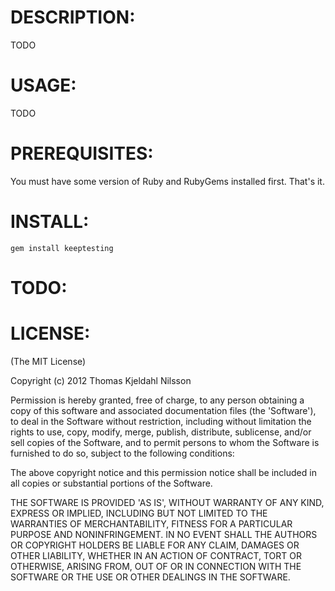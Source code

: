 
DESCRIPTION:
===========

TODO

USAGE:
======

TODO


PREREQUISITES:
==============

You must have some version of Ruby and RubyGems installed first. That's it.


INSTALL:
========

`gem install keeptesting`


TODO:
=====


LICENSE:
========

(The MIT License)

Copyright (c) 2012 Thomas Kjeldahl Nilsson

Permission is hereby granted, free of charge, to any person obtaining
a copy of this software and associated documentation files (the
'Software'), to deal in the Software without restriction, including
without limitation the rights to use, copy, modify, merge, publish,
distribute, sublicense, and/or sell copies of the Software, and to
permit persons to whom the Software is furnished to do so, subject to
the following conditions:

The above copyright notice and this permission notice shall be
included in all copies or substantial portions of the Software.

THE SOFTWARE IS PROVIDED 'AS IS', WITHOUT WARRANTY OF ANY KIND,
EXPRESS OR IMPLIED, INCLUDING BUT NOT LIMITED TO THE WARRANTIES OF
MERCHANTABILITY, FITNESS FOR A PARTICULAR PURPOSE AND NONINFRINGEMENT.
IN NO EVENT SHALL THE AUTHORS OR COPYRIGHT HOLDERS BE LIABLE FOR ANY
CLAIM, DAMAGES OR OTHER LIABILITY, WHETHER IN AN ACTION OF CONTRACT,
TORT OR OTHERWISE, ARISING FROM, OUT OF OR IN CONNECTION WITH THE
SOFTWARE OR THE USE OR OTHER DEALINGS IN THE SOFTWARE.

